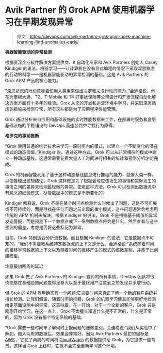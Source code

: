 # Avik Partner 的 Grok APM 使用机器学习在早期发现异常

> 原文：<https://devops.com/avik-partners-grok-apm-uses-machine-learning-find-anomalies-early/>

**机器智能驱动的异常检测**

根据资深企业软件解决方案提供商、it 自动化专家和 Avik Partners 创始人 Casey Kindiger 的说法，机器学习——让计算机在没有显式编程的情况下采取深思熟虑的行动的科学——是机器智能驱动的异常检测的基础，这是 Avik Partners 的 Grok APM 产品的核心能力。

“深思熟虑的行动意味着使用人类用来做出决定和采取行动的能力，”金迪格说，他在为摩根大通、T2、T-Mobile 和 T4 好事达保险等公司设计和开发流程自动化解决方案方面有十多年的经验。Grok 从您的开发和运营环境中学习，并采取深思熟虑的措施来检测异常，所有这些都是为了应用程序性能管理。

Grok 通过分析来自应用和基础设施的实时性能数据来工作，在部署的服务和底层基础设施的平稳铺设的 DevOps 高速公路中寻找行为障碍。

**格罗克的事前推断**

“Grok 使用普通的统计技术来学习一段时间内的模式，以建立一个不断变化的潜在模式的动态阈值，”Kindiger 说。通过这种方式，Grok 可以从非常嘈杂的模式中建立一种动态基线，这通常需要花费大量人工时间进行相关的统计和预测分析才能完成。

Grok 的机器智能利用了基于这种动态基线信息进行推理的能力，就像人类一样，以便推理出逻辑结论。Grok 这样做是为了根据合理应该发生的事情和实际发生的事情之间的差异来检测最轻微的异常。使用这种方法，Grok 可以检测出数据流中有意义的细微模式，尽管数据中的模式是不断变化的。

Kindiger 解释说，Grok 不是在某个时间点检测什么时候出了问题，这是不可扩展或不可持续的，而是寻找在任何问题之前出现的微小模式，这些问题通常会考虑用传统的 APM 机制来解决。根据 Kindiger 的说法，Grok 不是根据基于阈值的异常发送警报，而是预测下一个数据点或下一系列数据点将会是什么，然后查看与这些预测的偏差，考虑是否将这些标记为异常。

目前，Grok 特别适合分析流数据，而且根据 Kindiger 的说法，它是数据点不可知的。“我们不需要教系统特定数据点的上下文是什么。金迪格说:“系统随着时间的推移学习数据的上下文以及随着时间的推移产生的模式的细微差别，并基于此创建模型。

注意最初两周的延迟

如果 Grok 做了 Avik Partners 的 Kindiger 宣传的所有事情，DevOps 团队将很快能够在基础设施问题变得足够大以至于最终用户注意到之前发现并采取行动。

但 Grok 的 APM 盔甲确实有一个问题:它需要时间来真正了解一个新的客户系统并擅长检测。让我们假设，随着时间的推移，Grok 的机器学习使其能够更好地检测给定基础设施中的异常。这意味着，在一开始，对于一个全新的客户，Grok 只是刚刚开始学习。在这一点上，Grok 不太擅长知道什么是不正常的，什么是正常的，因为 Grok 没有那个特定系统的基础。

“Grok 需要一些时间来了解何时上报问题的细微差别。金迪格说:“我们从实验中了解到，摄入两周的数据后，效果会非常好。因为 Avik Partners 最初的目标是 [AWS](https://aws.amazon.com/) ，它花了两周的时间将 [CloudWatch](https://aws.amazon.com/cloudwatch/) 的数据提供给 Grok，为它提供一些背景，这样当 Grok 上线时，它就不会完全重新学习这个环境。